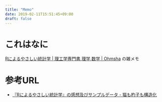 ```yaml
---
title: "Memo"
date: 2019-02-11T15:51:45+09:00
draft: false
---
```


# これはなに
[Rによるやさしい統計学 | 理工学専門書,理学,数学 | Ohmsha](https://shop.ohmsha.co.jp/shopdetail/000000001781/) の雑メモ

# 参考URL
- [『Rによるやさしい統計学』の感想及びサンプルデータ - 猫も杓子も構造化](http://nekomosyakushimo.hatenablog.com/entry/2017/02/09/230250)
